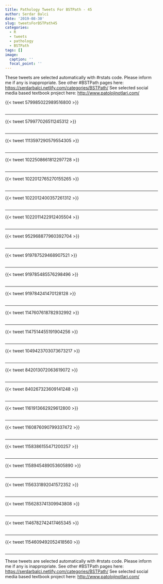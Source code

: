 ```yaml
---
title: Pathology Tweets For BSTPath - 45
author: Serdar Balci
date: '2019-08-30'
slug: tweetsForBSTPath45
categories:
  - R
  - tweets
  - pathology
  - BSTPath
tags: []
image:
  caption: ''
  focal_point: ''
---
```



These tweets are selected automatically with #rstats code. Please inform me if any is inappropriate.
See other #BSTPath pages here: https://serdarbalci.netlify.com/categories/BSTPath/ 
See selected social media based textbook project here: http://www.patolojinotlari.com/

{{< tweet 579985022989516800 >}}
<br>
<br>
<hr>
{{< tweet 579977026511245312 >}}
<br>
<br>
<hr>
{{< tweet 1113597290579554305 >}}
<br>
<br>
<hr>
{{< tweet 1022508661812297728 >}}
<br>
<br>
<hr>
{{< tweet 1022012765270155265 >}}
<br>
<br>
<hr>
{{< tweet 1022012400357261312 >}}
<br>
<br>
<hr>
{{< tweet 1022011422912405504 >}}
<br>
<br>
<hr>
{{< tweet 952968877960392704 >}}
<br>
<br>
<hr>
{{< tweet 919787529468907521 >}}
<br>
<br>
<hr>
{{< tweet 919785485576298496 >}}
<br>
<br>
<hr>
{{< tweet 919784241470128128 >}}
<br>
<br>
<hr>
{{< tweet 1147607618782932992 >}}
<br>
<br>
<hr>
{{< tweet 1147514455191904256 >}}
<br>
<br>
<hr>
{{< tweet 1049423703073673217 >}}
<br>
<br>
<hr>
{{< tweet 842013072063619072 >}}
<br>
<br>
<hr>
{{< tweet 840267323609141248 >}}
<br>
<br>
<hr>
{{< tweet 1161913662929612800 >}}
<br>
<br>
<hr>
{{< tweet 1160876090799337472 >}}
<br>
<br>
<hr>
{{< tweet 1158386155471200257 >}}
<br>
<br>
<hr>
{{< tweet 1158945489053605890 >}}
<br>
<br>
<hr>
{{< tweet 1156331892041572352 >}}
<br>
<br>
<hr>
{{< tweet 1156283741309943808 >}}
<br>
<br>
<hr>
{{< tweet 1146782742417465345 >}}
<br>
<br>
<hr>
{{< tweet 1154609492052418560 >}}
<br>
<br>
<hr>


These tweets are selected automatically with #rstats code. Please inform me if any is inappropriate.
See other #BSTPath pages here: https://serdarbalci.netlify.com/categories/BSTPath/ 
See selected social media based textbook project here: http://www.patolojinotlari.com/
